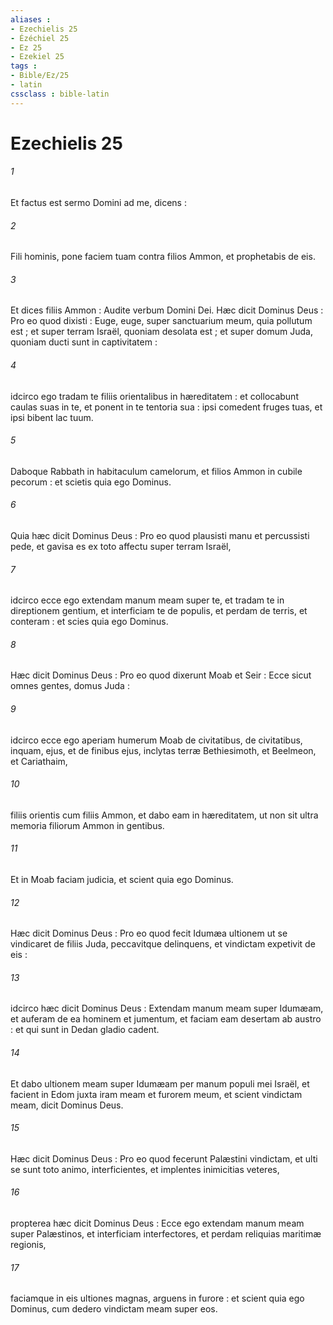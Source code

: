 ```yaml
---
aliases : 
- Ezechielis 25
- Ézéchiel 25
- Ez 25
- Ezekiel 25
tags : 
- Bible/Ez/25
- latin
cssclass : bible-latin
---
```


# Ezechielis 25

###### 1
Et factus est sermo Domini ad me, dicens :
###### 2
Fili hominis, pone faciem tuam contra filios Ammon, et prophetabis de eis.
###### 3
Et dices filiis Ammon : Audite verbum Domini Dei. Hæc dicit Dominus Deus : Pro eo quod dixisti : Euge, euge, super sanctuarium meum, quia pollutum est ; et super terram Israël, quoniam desolata est ; et super domum Juda, quoniam ducti sunt in captivitatem :
###### 4
idcirco ego tradam te filiis orientalibus in hæreditatem : et collocabunt caulas suas in te, et ponent in te tentoria sua : ipsi comedent fruges tuas, et ipsi bibent lac tuum.
###### 5
Daboque Rabbath in habitaculum camelorum, et filios Ammon in cubile pecorum : et scietis quia ego Dominus.
###### 6
Quia hæc dicit Dominus Deus : Pro eo quod plausisti manu et percussisti pede, et gavisa es ex toto affectu super terram Israël,
###### 7
idcirco ecce ego extendam manum meam super te, et tradam te in direptionem gentium, et interficiam te de populis, et perdam de terris, et conteram : et scies quia ego Dominus.
###### 8
Hæc dicit Dominus Deus : Pro eo quod dixerunt Moab et Seir : Ecce sicut omnes gentes, domus Juda :
###### 9
idcirco ecce ego aperiam humerum Moab de civitatibus, de civitatibus, inquam, ejus, et de finibus ejus, inclytas terræ Bethiesimoth, et Beelmeon, et Cariathaim,
###### 10
filiis orientis cum filiis Ammon, et dabo eam in hæreditatem, ut non sit ultra memoria filiorum Ammon in gentibus.
###### 11
Et in Moab faciam judicia, et scient quia ego Dominus.
###### 12
Hæc dicit Dominus Deus : Pro eo quod fecit Idumæa ultionem ut se vindicaret de filiis Juda, peccavitque delinquens, et vindictam expetivit de eis :
###### 13
idcirco hæc dicit Dominus Deus : Extendam manum meam super Idumæam, et auferam de ea hominem et jumentum, et faciam eam desertam ab austro : et qui sunt in Dedan gladio cadent.
###### 14
Et dabo ultionem meam super Idumæam per manum populi mei Israël, et facient in Edom juxta iram meam et furorem meum, et scient vindictam meam, dicit Dominus Deus.
###### 15
Hæc dicit Dominus Deus : Pro eo quod fecerunt Palæstini vindictam, et ulti se sunt toto animo, interficientes, et implentes inimicitias veteres,
###### 16
propterea hæc dicit Dominus Deus : Ecce ego extendam manum meam super Palæstinos, et interficiam interfectores, et perdam reliquias maritimæ regionis,
###### 17
faciamque in eis ultiones magnas, arguens in furore : et scient quia ego Dominus, cum dedero vindictam meam super eos.

